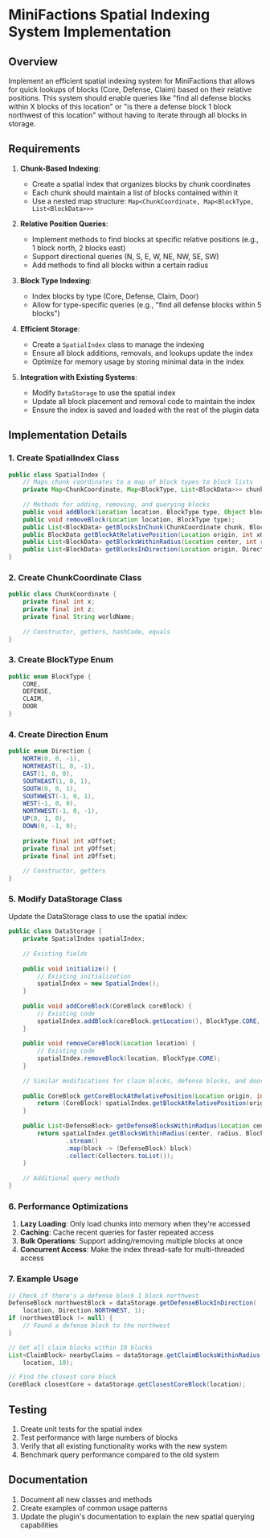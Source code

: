 # MiniFactions Spatial Indexing System Implementation

## Overview
Implement an efficient spatial indexing system for MiniFactions that allows for quick lookups of blocks (Core, Defense, Claim) based on their relative positions. This system should enable queries like "find all defense blocks within X blocks of this location" or "is there a defense block 1 block northwest of this location" without having to iterate through all blocks in storage.

## Requirements

1. **Chunk-Based Indexing**:
   - Create a spatial index that organizes blocks by chunk coordinates
   - Each chunk should maintain a list of blocks contained within it
   - Use a nested map structure: `Map<ChunkCoordinate, Map<BlockType, List<BlockData>>>`

2. **Relative Position Queries**:
   - Implement methods to find blocks at specific relative positions (e.g., 1 block north, 2 blocks east)
   - Support directional queries (N, S, E, W, NE, NW, SE, SW)
   - Add methods to find all blocks within a certain radius

3. **Block Type Indexing**:
   - Index blocks by type (Core, Defense, Claim, Door)
   - Allow for type-specific queries (e.g., "find all defense blocks within 5 blocks")

4. **Efficient Storage**:
   - Create a `SpatialIndex` class to manage the indexing
   - Ensure all block additions, removals, and lookups update the index
   - Optimize for memory usage by storing minimal data in the index

5. **Integration with Existing Systems**:
   - Modify `DataStorage` to use the spatial index
   - Update all block placement and removal code to maintain the index
   - Ensure the index is saved and loaded with the rest of the plugin data

## Implementation Details

### 1. Create SpatialIndex Class

```java
public class SpatialIndex {
    // Maps chunk coordinates to a map of block types to block lists
    private Map<ChunkCoordinate, Map<BlockType, List<BlockData>>> chunkIndex;
    
    // Methods for adding, removing, and querying blocks
    public void addBlock(Location location, BlockType type, Object blockData);
    public void removeBlock(Location location, BlockType type);
    public List<BlockData> getBlocksInChunk(ChunkCoordinate chunk, BlockType type);
    public BlockData getBlockAtRelativePosition(Location origin, int xOffset, int yOffset, int zOffset, BlockType type);
    public List<BlockData> getBlocksWithinRadius(Location center, int radius, BlockType type);
    public List<BlockData> getBlocksInDirection(Location origin, Direction direction, int distance, BlockType type);
}
```

### 2. Create ChunkCoordinate Class

```java
public class ChunkCoordinate {
    private final int x;
    private final int z;
    private final String worldName;
    
    // Constructor, getters, hashCode, equals
}
```

### 3. Create BlockType Enum

```java
public enum BlockType {
    CORE,
    DEFENSE,
    CLAIM,
    DOOR
}
```

### 4. Create Direction Enum

```java
public enum Direction {
    NORTH(0, 0, -1),
    NORTHEAST(1, 0, -1),
    EAST(1, 0, 0),
    SOUTHEAST(1, 0, 1),
    SOUTH(0, 0, 1),
    SOUTHWEST(-1, 0, 1),
    WEST(-1, 0, 0),
    NORTHWEST(-1, 0, -1),
    UP(0, 1, 0),
    DOWN(0, -1, 0);
    
    private final int xOffset;
    private final int yOffset;
    private final int zOffset;
    
    // Constructor, getters
}
```

### 5. Modify DataStorage Class

Update the DataStorage class to use the spatial index:

```java
public class DataStorage {
    private SpatialIndex spatialIndex;
    
    // Existing fields
    
    public void initialize() {
        // Existing initialization
        spatialIndex = new SpatialIndex();
    }
    
    public void addCoreBlock(CoreBlock coreBlock) {
        // Existing code
        spatialIndex.addBlock(coreBlock.getLocation(), BlockType.CORE, coreBlock);
    }
    
    public void removeCoreBlock(Location location) {
        // Existing code
        spatialIndex.removeBlock(location, BlockType.CORE);
    }
    
    // Similar modifications for claim blocks, defense blocks, and doors
    
    public CoreBlock getCoreBlockAtRelativePosition(Location origin, int xOffset, int yOffset, int zOffset) {
        return (CoreBlock) spatialIndex.getBlockAtRelativePosition(origin, xOffset, yOffset, zOffset, BlockType.CORE);
    }
    
    public List<DefenseBlock> getDefenseBlocksWithinRadius(Location center, int radius) {
        return spatialIndex.getBlocksWithinRadius(center, radius, BlockType.DEFENSE)
                .stream()
                .map(block -> (DefenseBlock) block)
                .collect(Collectors.toList());
    }
    
    // Additional query methods
}
```

### 6. Performance Optimizations

1. **Lazy Loading**: Only load chunks into memory when they're accessed
2. **Caching**: Cache recent queries for faster repeated access
3. **Bulk Operations**: Support adding/removing multiple blocks at once
4. **Concurrent Access**: Make the index thread-safe for multi-threaded access

### 7. Example Usage

```java
// Check if there's a defense block 1 block northwest
DefenseBlock northwestBlock = dataStorage.getDefenseBlockInDirection(
    location, Direction.NORTHWEST, 1);
if (northwestBlock != null) {
    // Found a defense block to the northwest
}

// Get all claim blocks within 10 blocks
List<ClaimBlock> nearbyClaims = dataStorage.getClaimBlocksWithinRadius(
    location, 10);

// Find the closest core block
CoreBlock closestCore = dataStorage.getClosestCoreBlock(location);
```

## Testing

1. Create unit tests for the spatial index
2. Test performance with large numbers of blocks
3. Verify that all existing functionality works with the new system
4. Benchmark query performance compared to the old system

## Documentation

1. Document all new classes and methods
2. Create examples of common usage patterns
3. Update the plugin's documentation to explain the new spatial querying capabilities

